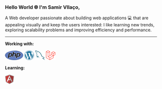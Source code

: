 ### Hello World 🌐 I'm Samir Vllaço,

A Web developer passionate about building web applications 💻 that are appealing visually and keep the users interested: I like learning new trends, exploring scalability problems and improving efficiency and performance.




<hr>

**Working with:**

<a href="https://www.php.net/" title="PHP"><img src="icons/php.png" /></a>
<a href="https://wordpress.org/" title="WordPress"><img src="icons/wordpress.png" /></a>
<a href="https://www.mysql.com/" title="MySQL"><img src="icons/mysql.png" /></a>
<a href="https://laravel.com/" title="Laravel"><img src="icons/laravel.png" /></a>


**Learning:**

<a href="https://angular.io/" title="Angular"><img src="icons/angular.png" /></a>

